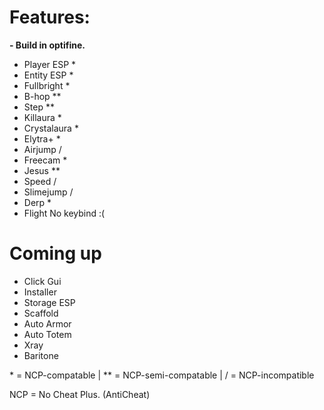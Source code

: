 # Features:

**\- Build in optifine.**

- Player ESP  *
- Entity ESP  *
- Fullbright  *
- B-hop       **
- Step        **
- Killaura    *
- Crystalaura *
- Elytra+     *
- Airjump     /
- Freecam     *
- Jesus       **
- Speed       /
- Slimejump   /
- Derp        *
- Flight      No keybind :(

# Coming up

- Click Gui
- Installer
- Storage ESP
- Scaffold
- Auto Armor
- Auto Totem
- Xray
- Baritone

 \* = NCP-compatable | \*\* = NCP-semi-compatable | / = NCP-incompatible 

NCP = No Cheat Plus. (AntiCheat)

